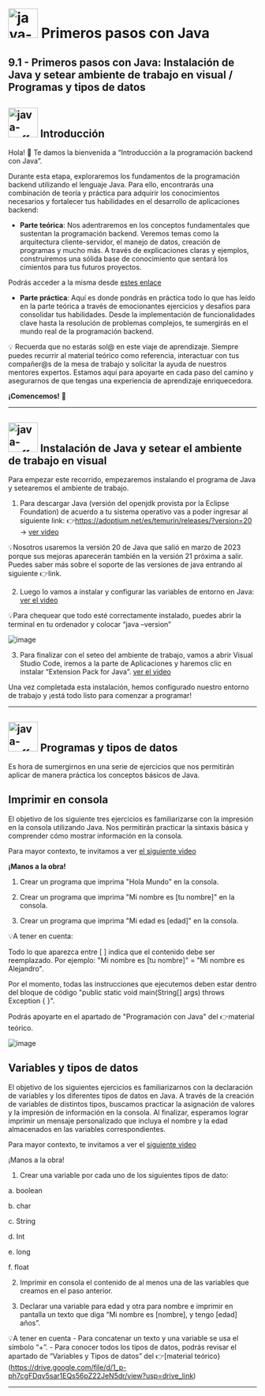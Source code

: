 # <img width="60" height="60" src="https://img.icons8.com/plasticine/60/java-coffee-cup-logo.png" alt="java-coffee-cup-logo"/> Primeros pasos con Java

## 9.1 - Primeros pasos con Java: Instalación de Java y setear ambiente de trabajo en visual / Programas y tipos de datos

## <img width="60" height="60" src="https://img.icons8.com/plasticine/60/java-coffee-cup-logo.png" alt="java-coffee-cup-logo"/> Introducción

Hola! 👋 Te damos la bienvenida a “Introducción a la programación backend con Java”.

Durante esta etapa, exploraremos los fundamentos de la programación backend utilizando el lenguaje Java. Para ello, encontrarás una combinación de teoría y práctica para adquirir los conocimientos necesarios y fortalecer tus habilidades en el desarrollo de aplicaciones backend:

- **Parte teórica**: Nos adentraremos en los conceptos fundamentales que sustentan la programación backend. Veremos temas como la arquitectura cliente-servidor, el manejo de datos, creación de programas y mucho más. A través de explicaciones claras y ejemplos, construiremos una sólida base de conocimiento que sentará los cimientos para tus futuros proyectos.

Podrás acceder a la misma desde [estes enlace](https://assets.ctfassets.net/lg4qnzuw6s7g/6yWn6nRYBXYWUr6LcPtNYv/3d53d0f9c23d1582a4bdea1837e05c96/Teor__a_JAVA_1.pdf)

- **Parte práctica**: Aquí es donde pondrás en práctica todo lo que has leído en la parte teórica a través de emocionantes ejercicios y desafíos para consolidar tus habilidades. Desde la implementación de funcionalidades clave hasta la resolución de problemas complejos, te sumergirás en el mundo real de la programación backend.

💡 Recuerda que no estarás sol@ en este viaje de aprendizaje. Siempre puedes recurrir al material teórico como referencia, interactuar con tus compañer@s de la mesa de trabajo y solicitar la ayuda de nuestros mentores expertos. Estamos aquí para apoyarte en cada paso del camino y asegurarnos de que tengas una experiencia de aprendizaje enriquecedora.

**¡Comencemos!** 🚀

---

## <img width="60" height="60" src="https://img.icons8.com/plasticine/60/java-coffee-cup-logo.png" alt="java-coffee-cup-logo"/> Instalación de Java y setear el ambiente de trabajo en visual


Para empezar este recorrido, empezaremos instalando el programa de Java y setearemos el ambiente de trabajo.

1. Para descargar Java (versión del openjdk provista por la Eclipse Foundation) de acuerdo a tu sistema operativo vas a poder ingresar al siguiente link: 👉https://adoptium.net/es/temurin/releases/?version=20   -> [ver video](https://youtu.be/gwFA2FX0zks)

💡Nosotros usaremos la versión 20 de Java que salió en marzo de 2023 porque sus mejoras aparecerán también en la versión 21 próxima a salir. Puedes saber más sobre el soporte de las versiones de java entrando al siguiente 👉link. 

2. Luego lo vamos a instalar y configurar las variables de entorno en Java: [ver el video](https://youtu.be/VV-gR7hEzwE)

💡Para chequear que todo esté correctamente instalado, puedes abrir la terminal en tu ordenador y colocar “java –version”

![image](https://github.com/eugenia1984/QA/assets/72580574/733fb079-3eba-44cf-902f-ef236cbb93a4)

3. Para finalizar con el seteo del ambiente de trabajo, vamos a abrir Visual Studio Code, iremos a la parte de Aplicaciones y haremos clic en instalar “Extension Pack for Java”. [ver el video](https://youtu.be/kaf1uFt6Vts)

Una vez completada esta instalación, hemos configurado nuestro entorno de trabajo y ¡está todo listo para comenzar a programar!

---

## <img width="60" height="60" src="https://img.icons8.com/plasticine/60/java-coffee-cup-logo.png" alt="java-coffee-cup-logo"/>  Programas y tipos de datos

Es hora de sumergirnos en una serie de ejercicios que nos permitirán aplicar de manera práctica los conceptos básicos de Java.

## Imprimir en consola

El objetivo de los siguiente tres ejercicios es familiarizarse con la impresión en la consola utilizando Java. Nos permitirán practicar la sintaxis básica y comprender cómo mostrar información en la consola.

Para mayor contexto, te invitamos a ver [el siguiente video](https://youtu.be/5lgFT9zzZUg)

**¡Manos a la obra!**

1. Crear un programa que imprima "Hola Mundo" en la consola. 

2. Crear un programa que imprima "Mi nombre es [tu nombre]" en la consola. 

3. Crear un programa que imprima "Mi edad es [edad]" en la consola. 

💡A tener en cuenta:

Todo lo que aparezca entre [ ] indica que el contenido debe ser reemplazado. Por ejemplo:  "Mi nombre es [tu nombre]" = "Mi nombre es Alejandro".

Por el momento, todas las instrucciones que ejecutemos deben estar dentro del bloque de código "public static void main(String[] args) throws Exception { }".

Podrás apoyarte en el apartado de "Programación con Java" del 👉material teórico.


![image](https://github.com/eugenia1984/QA/assets/72580574/a22c1f97-3ce0-4e40-8a27-63141c7b85a4)


## Variables y tipos de datos
El objetivo de los siguientes ejercicios es familiarizarnos con la declaración de variables y los diferentes tipos de datos en Java. A través de la creación de variables de distintos tipos, buscamos practicar la asignación de valores y la impresión de información en la consola. Al finalizar, esperamos lograr imprimir un mensaje personalizado que incluya el nombre y la edad almacenados en las variables correspondientes.

Para mayor contexto, te invitamos a ver el [siguiente video](https://youtu.be/vWMQdzA85lI)

¡Manos a la obra!

1. Crear una variable por cada uno de los siguientes tipos de dato:

a. boolean

b. char

c. String

d. Int

e. long

f. float

2. Imprimir en consola el contenido de al menos una de las variables que creamos en el paso anterior.

3. Declarar una variable para edad y otra para nombre e imprimir en pantalla un texto que diga “Mi nombre es [nombre], y tengo [edad] años”.

💡A tener en cuenta - Para concatenar un texto y una variable se usa el símbolo “+”. - Para conocer todos los tipos de datos, podrás revisar el apartado de “Variables y Tipos de datos” del 👉[material teórico}(https://drive.google.com/file/d/1_p-ph7cgFDqv5sar1EQs56pZ22JeN5dr/view?usp=drive_link)

---
